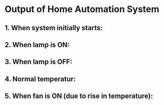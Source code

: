 # Output of Home Automation System 

## 1. When system initially starts:

## 2. When lamp is ON:

## 3. When lamp is OFF:

## 4. Normal temperatur:

## 5. When fan is ON (due to rise in temperature):

